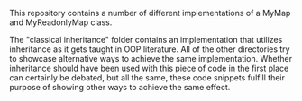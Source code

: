 This repository contains a number of different implementations of a MyMap and MyReadonlyMap class.

The "classical inheritance" folder contains an implementation that utilizes inheritance as it gets taught in OOP literature. All of the other directories try to showcase alternative ways to achieve the same implementation. Whether inheritance should have been used with this piece of code in the first place can certainly be debated, but all the same, these code snippets fulfill their purpose of showing other ways to achieve the same effect.
